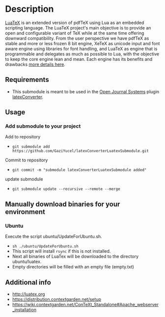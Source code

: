 # Description
[LuaTeX](http://luatex.org) is an extended version of pdfTeX using Lua as an embedded scripting language. The LuaTeX project's main objective is to provide an open and configurable variant of TeX while at the same time offering downward compatibility. From the user perspective we have pdfTeX as stable and more or less frozen 8 bit engine, XeTeX as unicode input and font aware engine using libraries for font handling, and LuaTeX as engine that is programmable and delegates as much as possible to Lua, with the objective to keep the core engine lean and mean. Each engine has its benefits and drawbacks [more details here](http://luatex.org/roadmap.html#tbp).

## Requirements
- This submodule is meant to be used in the [Open Journal Systems](https://pkp.sfu.ca/software/ojs/download/) plugin [latexConverter](https://github.com/GaziYucel/latexConverter).

## Usage

### Add submodule to your project
Add to repository
- `git submodule add https://github.com/GaziYucel/latexConverterLuatexSubmodule.git`

Commit to repository
- `git commit -m "submodule latexConverterLuatexSubmodule added"`

update submodule
- `git submodule update --recursive --remote --merge`

## Manually download binaries for your environment

### Ubuntu
Execute the script ubuntu/UpdateForUbuntu.sh. 
- `sh ./ubuntu/UpdateForUbuntu.sh`
- This script will install `rsync` if this is not installed. 
- Next all binaries of LuaTex will be downloaded to the directory ubuntu/luatex.
- Empty directories will be filled with an empty file (empty.txt)

## Additional info
- http://luatex.org
- https://distribution.contextgarden.net/setup
- https://wiki.contextgarden.net/ConTeXt_Standalone#Apache_webserver_installation
